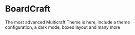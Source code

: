 # BoardCraft
The most advanced Multicraft Theme is here, include a theme configuration, a dark mode, boxed layout and many more
